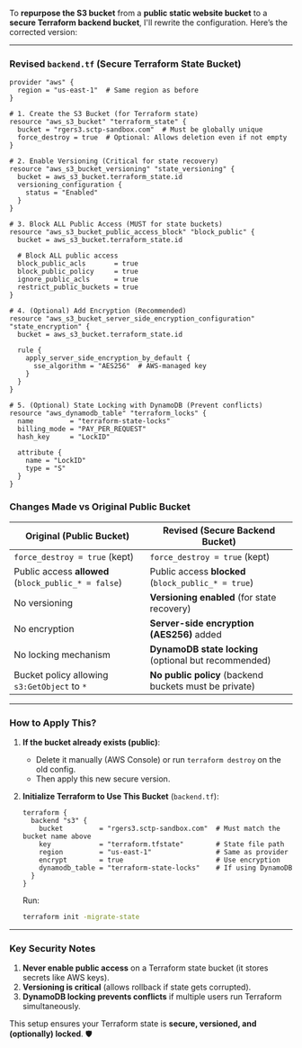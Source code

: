 To **repurpose the S3 bucket** from a **public static website bucket** to a **secure Terraform backend bucket**, I'll rewrite the configuration. Here’s the corrected version:

---

### **Revised `backend.tf` (Secure Terraform State Bucket)**
```hcl
provider "aws" {
  region = "us-east-1"  # Same region as before
}

# 1. Create the S3 Bucket (for Terraform state)
resource "aws_s3_bucket" "terraform_state" {
  bucket = "rgers3.sctp-sandbox.com"  # Must be globally unique
  force_destroy = true  # Optional: Allows deletion even if not empty
}

# 2. Enable Versioning (Critical for state recovery)
resource "aws_s3_bucket_versioning" "state_versioning" {
  bucket = aws_s3_bucket.terraform_state.id
  versioning_configuration {
    status = "Enabled"
  }
}

# 3. Block ALL Public Access (MUST for state buckets)
resource "aws_s3_bucket_public_access_block" "block_public" {
  bucket = aws_s3_bucket.terraform_state.id

  # Block ALL public access
  block_public_acls       = true
  block_public_policy     = true
  ignore_public_acls      = true
  restrict_public_buckets = true
}

# 4. (Optional) Add Encryption (Recommended)
resource "aws_s3_bucket_server_side_encryption_configuration" "state_encryption" {
  bucket = aws_s3_bucket.terraform_state.id

  rule {
    apply_server_side_encryption_by_default {
      sse_algorithm = "AES256"  # AWS-managed key
    }
  }
}

# 5. (Optional) State Locking with DynamoDB (Prevent conflicts)
resource "aws_dynamodb_table" "terraform_locks" {
  name         = "terraform-state-locks"
  billing_mode = "PAY_PER_REQUEST"
  hash_key     = "LockID"

  attribute {
    name = "LockID"
    type = "S"
  }
}
```

### **Changes Made vs Original Public Bucket**
| Original (Public Bucket) | Revised (Secure Backend Bucket) |
|--------------------------|---------------------------------|
| `force_destroy = true` (kept) | `force_destroy = true` (kept) |
| Public access **allowed** (`block_public_* = false`) | Public access **blocked** (`block_public_* = true`) |
| No versioning | **Versioning enabled** (for state recovery) |
| No encryption | **Server-side encryption (AES256)** added |
| No locking mechanism | **DynamoDB state locking** (optional but recommended) |
| Bucket policy allowing `s3:GetObject` to `*` | **No public policy** (backend buckets must be private) |

---

### **How to Apply This?**
1. **If the bucket already exists (public)**:  
   - Delete it manually (AWS Console) or run `terraform destroy` on the old config.  
   - Then apply this new secure version.  

2. **Initialize Terraform to Use This Bucket** (`backend.tf`):  
   ```hcl
   terraform {
     backend "s3" {
       bucket         = "rgers3.sctp-sandbox.com"  # Must match the bucket name above
       key            = "terraform.tfstate"        # State file path
       region         = "us-east-1"                # Same as provider
       encrypt        = true                       # Use encryption
       dynamodb_table = "terraform-state-locks"    # If using DynamoDB
     }
   }
   ```
   Run:
   ```sh
   terraform init -migrate-state
   ```

---

### **Key Security Notes**
1. **Never enable public access** on a Terraform state bucket (it stores secrets like AWS keys).  
2. **Versioning is critical** (allows rollback if state gets corrupted).  
3. **DynamoDB locking prevents conflicts** if multiple users run Terraform simultaneously.  

This setup ensures your Terraform state is **secure, versioned, and (optionally) locked**. 🛡️